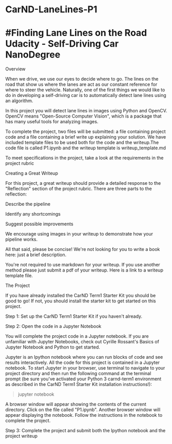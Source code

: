 # CarND-LaneLines-P1

# #Finding Lane Lines on the Road Udacity - Self-Driving Car NanoDegree

Overview

When we drive, we use our eyes to decide where to go. The lines on the road that show us where the lanes are act as our constant reference for where to steer the vehicle. Naturally, one of the first things we would like to do in developing a self-driving car is to automatically detect lane lines using an algorithm.

In this project you will detect lane lines in images using Python and OpenCV. OpenCV means "Open-Source Computer Vision", which is a package that has many useful tools for analyzing images.

To complete the project, two files will be submitted: a file containing project code and a file containing a brief write up explaining your solution. We have included template files to be used both for the code and the writeup.The code file is called P1.ipynb and the writeup template is writeup_template.md

To meet specifications in the project, take a look at the requirements in the project rubric

Creating a Great Writeup

For this project, a great writeup should provide a detailed response to the "Reflection" section of the project rubric. There are three parts to the reflection:

Describe the pipeline

Identify any shortcomings

Suggest possible improvements

We encourage using images in your writeup to demonstrate how your pipeline works.

All that said, please be concise! We're not looking for you to write a book here: just a brief description.

You're not required to use markdown for your writeup. If you use another method please just submit a pdf of your writeup. Here is a link to a writeup template file.

The Project

If you have already installed the CarND Term1 Starter Kit you should be good to go! If not, you should install the starter kit to get started on this project.

Step 1: Set up the CarND Term1 Starter Kit if you haven't already.

Step 2: Open the code in a Jupyter Notebook

You will complete the project code in a Jupyter notebook. If you are unfamiliar with Jupyter Notebooks, check out Cyrille Rossant's Basics of Jupyter Notebook and Python to get started.

Jupyter is an Ipython notebook where you can run blocks of code and see results interactively. All the code for this project is contained in a Jupyter notebook. To start Jupyter in your browser, use terminal to navigate to your project directory and then run the following command at the terminal prompt (be sure you've activated your Python 3 carnd-term1 environment as described in the CarND Term1 Starter Kit installation instructions!):

> jupyter notebook

A browser window will appear showing the contents of the current directory. Click on the file called "P1.ipynb". Another browser window will appear displaying the notebook. Follow the instructions in the notebook to complete the project.

Step 3: Complete the project and submit both the Ipython notebook and the project writeup
